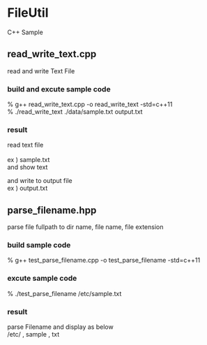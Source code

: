 FileUtil
===============

C++ Sample <br/>

## read_write_text.cpp
read and write Text File <br/>

### build and excute sample code 
% g++  read_write_text.cpp -o read_write_text -std=c++11 <br/>
% ./read_write_text ./data/sample.txt output.txt <br/>

### result 
read text file  <br/>  
ex ) sample.txt <br/>
and show text  <br/>

and write to output file  <br/>
 ex ) output.txt  <br/>

## parse_filename.hpp
parse file fullpath to dir name, file name, file extension <br/>

### build sample code
% g++ test_parse_filename.cpp  -o test_parse_filename -std=c++11 <br/>

### excute sample code 
% ./test_parse_filename  /etc/sample.txt <br/>

### result 
parse Filename and display as below <br/>
/etc/ , sample , txt <br/>

